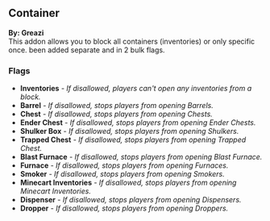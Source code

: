 ## Container
**By: Greazi**<br>
This addon allows you to block all containers (inventories) or only specific once. been added separate and in 2 bulk flags.
<br>

### Flags
* **Inventories** - *If disallowed, players can't open any inventories from a block.*
* **Barrel** - *If disallowed, stops players from opening Barrels.*
* **Chest** - *If disallowed, stops players from opening Chests.*
* **Ender Chest** - *If disallowed, stops players from opening Ender Chests.*
* **Shulker Box** - *If disallowed, stops players from opening Shulkers.*
* **Trapped Chest** - *If disallowed, stops players from opening Trapped Chest.*
* **Blast Furnace** - *If disallowed, stops players from opening Blast Furnace.*
* **Furnace** - *If disallowed, stops players from opening Furnaces.*
* **Smoker** - *If disallowed, stops players from opening Smokers.*
* **Minecart Inventories** - *If disallowed, stops players from opening Minecart Inventories.*
* **Dispenser** - *If disallowed, stops players from opening Dispensers.*
* **Dropper** - *If disallowed, stops players from opening Droppers.*
